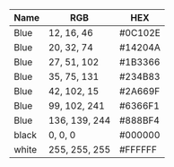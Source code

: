 | Name     | RGB           |HEX       |
|----------|---------------|----------|
| Blue     | 12, 16, 46    |#0C102E   |
| Blue     | 20, 32, 74    |#14204A   |
| Blue     | 27, 51, 102   |#1B3366   |
| Blue     | 35, 75, 131   |#234B83   |
| Blue     | 42, 102, 15   |#2A669F   |
| Blue     | 99, 102, 241  |#6366F1   |
| Blue     | 136, 139, 244 |#888BF4   |
| black    | 0, 0, 0       | #000000  |
| white    | 255, 255, 255 | #FFFFFF  |
